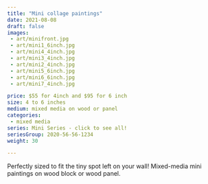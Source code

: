 ```yaml
---
title: "Mini collage paintings"
date: 2021-08-08
draft: false
images:
 - art/minifront.jpg
 - art/mini1_6inch.jpg
 - art/mini4_4inch.jpg
 - art/mini3_4inch.jpg
 - art/mini2_4inch.jpg
 - art/mini5_6inch.jpg
 - art/mini6_6inch.jpg
 - art/mini7_4inch.jpg

price: $55 for 4inch and $95 for 6 inch
size: 4 to 6 inches
medium: mixed media on wood or panel
categories:
 - mixed media
series: Mini Series - click to see all!
seriesGroup: 2020-56-56-1234
weight: 30

---
```


Perfectly sized to fit the tiny spot left on your wall! Mixed-media mini paintings on wood block or wood panel.